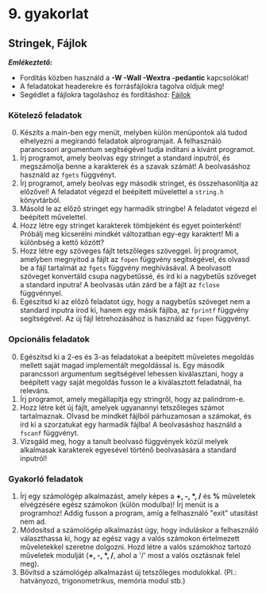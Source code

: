 # 9. gyakorlat

## Stringek, Fájlok

***Emlékeztető:***
- Fordítás közben használd a **-W -Wall -Wextra -pedantic** kapcsolókat!
- A feladatokat headerekre és forrásfájlokra tagolva oldjuk meg!
- Segédlet a fájlokra tagoláshoz és fordításhoz: [Fájlok](./demo09.md)

### Kötelező feladatok

0. Készíts a main-ben egy menüt, melyben külön menüpontok alá tudod elhelyezni a megírandó feladatok alprogramjait. A felhasználó parancssori argumentum segítségével tudja indítani a kívánt programot.
1. Írj programot, amely beolvas egy stringet a standard inputról, és megszámolja benne a karakterek és a szavak számát! A beolvasáshoz használd az `fgets` függvényt.
2. Írj programot, amely beolvas egy második stringet, és összehasonlítja az előzővel! A feladatot végezd el beépített művelettel a `string.h` könyvtárból.
3. Másold le az előző stringet egy harmadik stringbe! A feladatot végezd el beépített művelettel.
4. Hozz létre egy stringet karakterek tömbjeként és egyet pointerként! Próbálj meg kicserélni mindkét változatban egy-egy karaktert! Mi a különbség a kettő között?
5. Hozz létre egy szöveges fájlt tetszőleges szöveggel. Írj programot, amelyben megnyitod a fájlt az `fopen` függvény segítségével, és olvasd be a fájl tartalmát az `fgets` függvény meghívásával. A beolvasott szöveget konvertáld csupa nagybetűssé, és írd ki a nagybetűs szöveget a standard inputra! A beolvasás után zárd be a fájlt az `fclose` függvénnyel.
6. Egészítsd ki az előző feladatot úgy, hogy a nagybetűs szöveget nem a standard inputra írod ki, hanem egy másik fájlba, az `fprintf` függvény segítségével. Az új fájl létrehozásához is használd az `fopen` függvényt.


### Opcionális feladatok

0. Egészítsd ki a 2-es és 3-as feladatokat a beépített műveletes megoldás mellett saját magad implementált megoldással is. Egy második parancssori argumentum segítségével lehessen kiválasztani, hogy a beépített vagy saját megoldás fusson le a kiválasztott feladatnál, ha releváns.
1. Írj programot, amely megállapítja egy stringről, hogy az palindrom-e.
2. Hozz létre két új fájlt, amelyek ugyanannyi tetszőleges számot tartalmaznak. Olvasd be mindkét fájlból párhuzamosan a számokat, és írd ki a szorzatukat egy harmadik fájlba! A beolvasáshoz használd a `fscanf` függvényt.
3. Vizsgáld meg, hogy a tanult beolvasó függvények közül melyek alkalmasak karakterek egyesével történő beolvasására a standard inputról!


### Gyakorló feladatok

1. Írj egy számológép alkalmazást, amely képes a __+, -, *, /__ és __%__ műveletek elvégzésére egész számokon (külön modulba)! Írj menüt is a programhoz! Addig fusson a program, amíg a felhasználó "exit" utasítást nem ad.
2. Módosítsd a számológép alkalmazást úgy, hogy induláskor a felhasználó választhassa ki, hogy az egész vagy a valós számokon értelmezett műveletekkel szeretne dolgozni. Hozd létre a valós számokhoz tartozó műveletek modulját (__+, -, *, /__, ahol a '/' most a valós osztásnak felel meg).
3. Bővítsd a számológép alkalmazást új tetszőleges modulokkal. (Pl.: hatványozó, trigonometrikus, memória modul stb.) 


